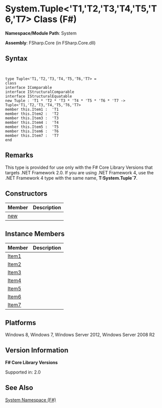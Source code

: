 # System.Tuple<'T1,'T2,'T3,'T4,'T5,'T6,'T7> Class (F#)

**Namespace/Module Path**: System

**Assembly**: FSharp.Core (in FSharp.Core.dll)


## Syntax


```


type Tuple<'T1,'T2,'T3,'T4,'T5,'T6,'T7> =
class
interface IComparable
interface IStructuralComparable
interface IStructuralEquatable
new Tuple : 'T1 * 'T2 * 'T3 * 'T4 * 'T5 * 'T6 * 'T7 -> Tuple<'T1,'T2,'T3,'T4,'T5,'T6,'T7>
member this.Item1 :  'T1
member this.Item2 :  'T2
member this.Item3 :  'T3
member this.Item4 :  'T4
member this.Item5 :  'T5
member this.Item6 :  'T6
member this.Item7 :  'T7
end

```



## Remarks
This type is provided for use only with the F# Core Library Versions that targets .NET Framework 2.0. If you are using .NET Framework 4, use the .NET Framework 4 type with the same name, **T:System.Tuple&#96;7**.


## Constructors


|Member|Description|
|------|-----------|
|[new](http://msdn.microsoft.com/en-us/library/3bbfa205-9c66-41fa-af45-8a2dce6cea38)||

## Instance Members


|Member|Description|
|------|-----------|
|[Item1](http://msdn.microsoft.com/en-us/library/c76928a2-b1d5-42a7-a79d-724e96cf0fcc)||
|[Item2](http://msdn.microsoft.com/en-us/library/1033eead-ced4-472a-a8fb-51d4b1aa17fe)||
|[Item3](http://msdn.microsoft.com/en-us/library/fe18e9c8-9c77-4c04-9186-24b8a25d9b36)||
|[Item4](http://msdn.microsoft.com/en-us/library/3bb14ab4-5726-4890-9fd5-65aa84124b9f)||
|[Item5](http://msdn.microsoft.com/en-us/library/113914c8-f63d-4558-a538-cde2fc7bcbca)||
|[Item6](http://msdn.microsoft.com/en-us/library/585a2feb-7c68-4c26-99d3-8c2758bbd81f)||
|[Item7](http://msdn.microsoft.com/en-us/library/d60996c0-c029-43cf-9c03-d0724a54d81d)||

## Platforms
Windows 8, Windows 7, Windows Server 2012, Windows Server 2008 R2


## Version Information
**F# Core Library Versions**

Supported in: 2.0




## See Also
[System Namespace &#40;F&#35;&#41;](System+Namespace+%28FSharp%29.md)

